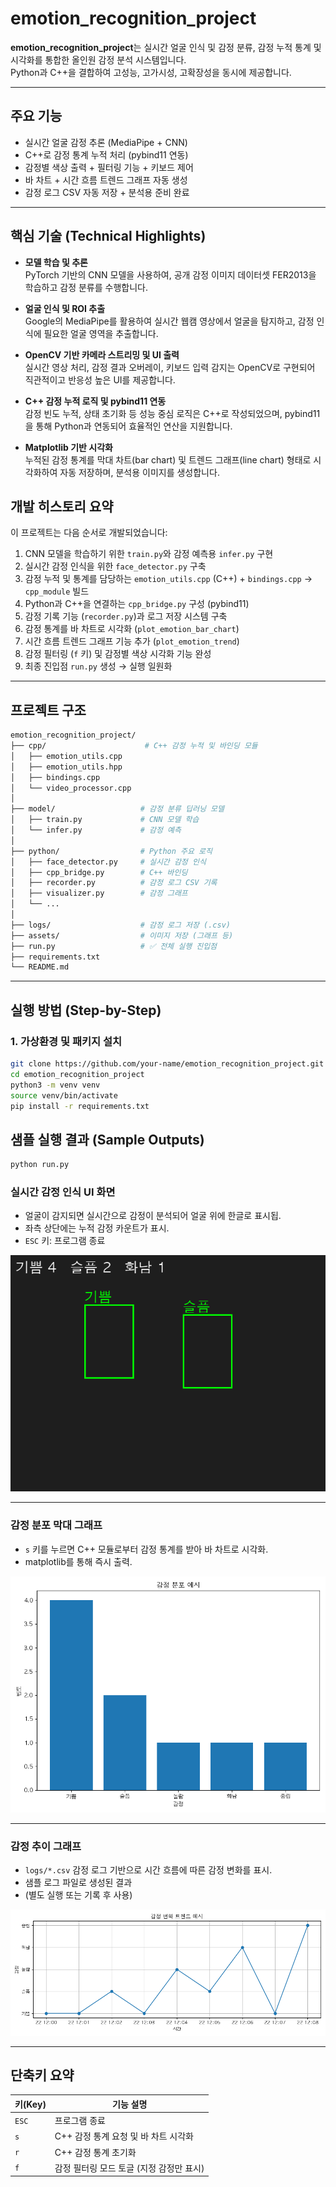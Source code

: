 # emotion_recognition_project

**emotion_recognition_project**는 실시간 얼굴 인식 및 감정 분류, 감정 누적 통계 및 시각화를 통합한 올인원 감정 분석 시스템입니다.  
Python과 C++을 결합하여 고성능, 고가시성, 고확장성을 동시에 제공합니다.

---

## 주요 기능

- 실시간 얼굴 감정 추론 (MediaPipe + CNN)
- C++로 감정 통계 누적 처리 (pybind11 연동)
- 감정별 색상 출력 + 필터링 기능 + 키보드 제어
- 바 차트 + 시간 흐름 트렌드 그래프 자동 생성
- 감정 로그 CSV 자동 저장 + 분석용 준비 완료

---

## 핵심 기술 (Technical Highlights)

- **모델 학습 및 추론**  
  PyTorch 기반의 CNN 모델을 사용하여, 공개 감정 이미지 데이터셋 FER2013을 학습하고 감정 분류를 수행합니다.

- **얼굴 인식 및 ROI 추출**  
  Google의 MediaPipe를 활용하여 실시간 웹캠 영상에서 얼굴을 탐지하고, 감정 인식에 필요한 얼굴 영역을 추출합니다.

- **OpenCV 기반 카메라 스트리밍 및 UI 출력**  
  실시간 영상 처리, 감정 결과 오버레이, 키보드 입력 감지는 OpenCV로 구현되어 직관적이고 반응성 높은 UI를 제공합니다.

- **C++ 감정 누적 로직 및 pybind11 연동**  
  감정 빈도 누적, 상태 초기화 등 성능 중심 로직은 C++로 작성되었으며, pybind11을 통해 Python과 연동되어 효율적인 연산을 지원합니다.

- **Matplotlib 기반 시각화**  
  누적된 감정 통계를 막대 차트(bar chart) 및 트렌드 그래프(line chart) 형태로 시각화하여 자동 저장하며, 분석용 이미지를 생성합니다.



## 개발 히스토리 요약

이 프로젝트는 다음 순서로 개발되었습니다:

1. CNN 모델을 학습하기 위한 `train.py`와 감정 예측용 `infer.py` 구현
2. 실시간 감정 인식을 위한 `face_detector.py` 구축
3. 감정 누적 및 통계를 담당하는 `emotion_utils.cpp` (C++) + `bindings.cpp` → `cpp_module` 빌드
4. Python과 C++을 연결하는 `cpp_bridge.py` 구성 (pybind11)
5. 감정 기록 기능 (`recorder.py`)과 로그 저장 시스템 구축
6. 감정 통계를 바 차트로 시각화 (`plot_emotion_bar_chart`)
7. 시간 흐름 트렌드 그래프 기능 추가 (`plot_emotion_trend`)
8. 감정 필터링 (`f` 키) 및 감정별 색상 시각화 기능 완성
9. 최종 진입점 `run.py` 생성 → 실행 일원화

---

## 프로젝트 구조

```bash
emotion_recognition_project/
├── cpp/                      # C++ 감정 누적 및 바인딩 모듈
│   ├── emotion_utils.cpp
│   ├── emotion_utils.hpp
│   ├── bindings.cpp
│   └── video_processor.cpp
│
├── model/                   # 감정 분류 딥러닝 모델
│   ├── train.py             # CNN 모델 학습
│   └── infer.py             # 감정 예측
│
├── python/                  # Python 주요 로직
│   ├── face_detector.py     # 실시간 감정 인식 
│   ├── cpp_bridge.py        # C++ 바인딩 
│   ├── recorder.py          # 감정 로그 CSV 기록
│   ├── visualizer.py        # 감정 그래프 
│   └── ...                  
│
├── logs/                    # 감정 로그 저장 (.csv)
├── assets/                  # 이미지 저장 (그래프 등)
├── run.py                   # ✅ 전체 실행 진입점
├── requirements.txt
└── README.md
```

---

## 실행 방법 (Step-by-Step)

### 1. 가상환경 및 패키지 설치

```bash
git clone https://github.com/your-name/emotion_recognition_project.git
cd emotion_recognition_project
python3 -m venv venv
source venv/bin/activate
pip install -r requirements.txt
```

## 샘플 실행 결과 (Sample Outputs)

```bash
python run.py
```

###  실시간 감정 인식 UI 화면
- 얼굴이 감지되면 실시간으로 감정이 분석되어 얼굴 위에 한글로 표시됩.
- 좌측 상단에는 누적 감정 카운트가 표시.
- `ESC` 키: 프로그램 종료

![UI Sample](assets/sample_ui.png)

---

### 감정 분포 막대 그래프
- `s` 키를 누르면 C++ 모듈로부터 감정 통계를 받아 바 차트로 시각화.
- matplotlib를 통해 즉시 출력.

![Bar Chart](assets/sample_bar.png)

---

### 감정 추이 그래프
- `logs/*.csv` 감정 로그 기반으로 시간 흐름에 따른 감정 변화를 표시.
- 샘플 로그 파일로 생성된 결과
- (별도 실행 또는 기록 후 사용)

![Trend Chart](assets/sample_trend.png)

---

## 단축키 요약

| 키(Key) | 기능 설명 |
|--------|------------|
| `ESC`  | 프로그램 종료 |
| `s`    | C++ 감정 통계 요청 및 바 차트 시각화 |
| `r`    | C++ 감정 통계 초기화 |
| `f`    | 감정 필터링 모드 토글 (지정 감정만 표시) |
